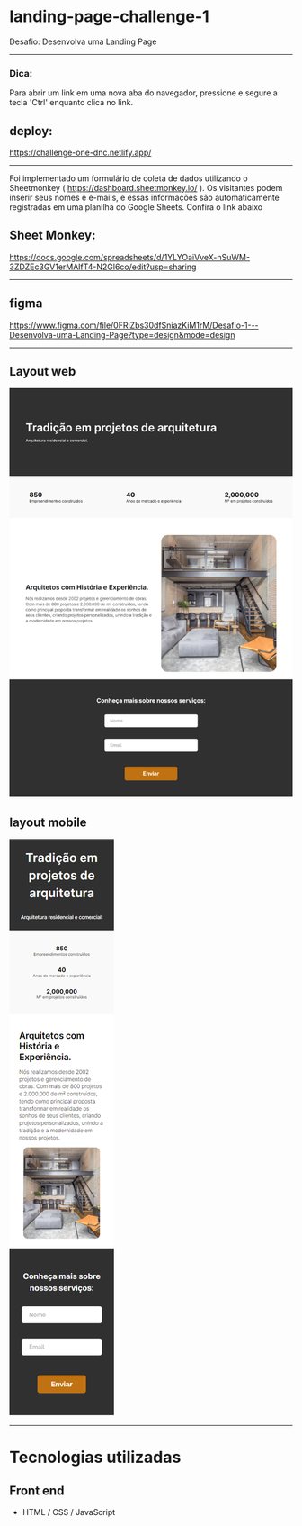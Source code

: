 # landing-page-challenge-1
Desafio: Desenvolva uma Landing Page

---

### Dica: 
Para abrir um link em uma nova aba do navegador, pressione e segure a tecla 'Ctrl' enquanto clica no link.

## deploy:
https://challenge-one-dnc.netlify.app/

---

Foi implementado um formulário de coleta de dados utilizando o Sheetmonkey ( https://dashboard.sheetmonkey.io/ ). Os visitantes podem inserir seus nomes e e-mails, e essas informações são automaticamente registradas em uma planilha do Google Sheets. Confira o link abaixo

## Sheet Monkey:
https://docs.google.com/spreadsheets/d/1YLYOaiVveX-nSuWM-3ZDZEc3GV1erMAlfT4-N2Gl6co/edit?usp=sharing

---

## figma
https://www.figma.com/file/0FRiZbs30dfSniazKiM1rM/Desafio-1---Desenvolva-uma-Landing-Page?type=design&mode=design

---
## Layout web
 ![Web 1](https://github.com/JeffersonCoder/landing-page-challenge-1/blob/main/assets/img/layout%20web.png)

## layout mobile
 ![Web 1](https://github.com/JeffersonCoder/landing-page-challenge-1/blob/main/assets/img/layout%20mobile.png)

---
# Tecnologias utilizadas
## Front end
- HTML / CSS / JavaScript 

